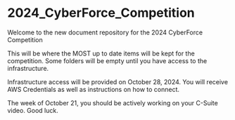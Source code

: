 # 2024_CyberForce_Competition
Welcome to the new document repository for the 2024 CyberForce Competition

This will be where the MOST up to date items will be kept for the competition. 
Some folders will be empty until you have access to the infrastructure. 

Infrastructure access will be provided on October 28, 2024. You will receive AWS Credentials as well as instructions on how to connect.

The week of October 21, you should be actively working on your C-Suite video. Good luck. 
